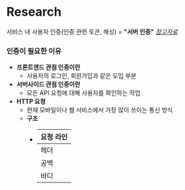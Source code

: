 # Research
서비스 내 사용자 인증(인증 관련 토큰, 해싱) = **"서버 인증"**
[*참고자료*](https://tansfil.tistory.com/58)

### 인증이 필요한 이유
- **프론트엔드 관점 인증이란**
    - 사용자의 로그인, 회원가입과 같은 도입 부분
- **서버사이드 관점 인증이란**
    - 모든 API 요청에 대해 사용자를 확인하는 작업
- **HTTP 요청**
    - 현재 모바일이나 웹 서비스에서 가장 많이 쓰이는 통신 방식
    - **구조**
        - |요청 라인|
          |----|
          |헤더|
          |공백|
          |바디|
